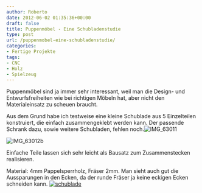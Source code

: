 ```yaml
---
author: Roberto
date: 2012-06-02 01:35:36+00:00
draft: false
title: Puppenmöbel - Eine Schubladenstudie
type: post
url: /puppenmobel-eine-schubladenstudie/
categories:
- Fertige Projekte
tags:
- CNC
- Holz
- Spielzeug
---
```


Puppenmöbel sind ja immer sehr interessant, weil man die Design- und Entwurfsfreiheiten wie bei richtigen Möbeln hat, aber nicht den Materialeinsatz zu scheuen braucht.

Aus dem Grund habe ich testweise eine kleine Schublade aus 5 Einzelteilen konstruiert, die einfach zusammengeklebt werden kann.
Der passende Schrank dazu, sowie weitere Schubladen, fehlen noch.![IMG_63011](/wp-content/uploads/2013/02/IMG_63011-300x225.jpg)


![IMG_63012b](/wp-content/uploads/2013/02/IMG_63012b-300x225.jpg)

Einfache Teile lassen sich sehr leicht als Bausatz zum Zusammenstecken realisieren.

Material: 4mm Pappelsperrholz, Fräser 2mm. Man sieht auch gut die Aussparungen in den Ecken, da der runde Fräser ja keine eckigen Ecken schneiden kann.
[![schublade](/wp-content/uploads/2013/02/schublade-300x274.png)
](/wp-content/uploads/2013/02/schublade.png)
